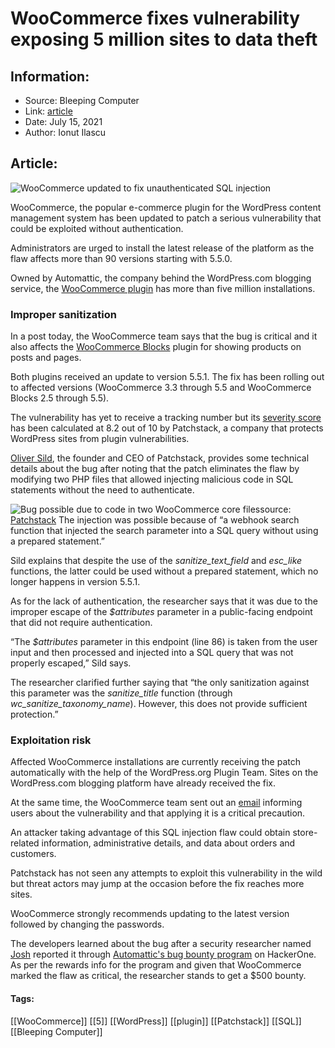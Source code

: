 # WooCommerce fixes vulnerability exposing 5 million sites to data theft
### 

## Information:
+ Source: Bleeping Computer
+ Link: [article](https://www.bleepingcomputer.com/news/security/woocommerce-fixes-vulnerability-exposing-5-million-sites-to-data-theft/)
+ Date: July 15, 2021
+ Author: Ionut Ilascu


## Article:
![WooCommerce updated to fix unauthenticated SQL injection](https://www.bleepstatic.com/content/hl-images/2021/07/15/WooCommerce1.jpg)


WooCommerce, the popular e-commerce plugin for the WordPress content management system has been updated to patch a serious vulnerability that could be exploited without authentication.


Administrators are urged to install the latest release of the platform as the flaw affects more than 90 versions starting with 5.5.0.



Owned by Automattic, the company behind the WordPress.com blogging service, the [WooCommerce plugin](https://wordpress.org/plugins/woocommerce/) has more than five million installations.


### Improper sanitization


In a post today, the WooCommerce team says that the bug is critical and it also affects the [WooCommerce Blocks](https://wordpress.org/plugins/woo-gutenberg-products-block/) plugin for showing products on posts and pages.


Both plugins received an update to version 5.5.1. The fix has been rolling out to affected versions (WooCommerce 3.3 through 5.5 and WooCommerce Blocks 2.5 through 5.5).


The vulnerability has yet to receive a tracking number but its [severity score](https://patchstack.com/database/vulnerability/woocommerce/wordpress-woocommerce-plugin-5-5-0-sql-injection-sqli-vulnerability) has been calculated at 8.2 out of 10 by Patchstack, a company that protects WordPress sites from plugin vulnerabilities.


[Oliver Sild](https://twitter.com/OliverSild), the founder and CEO of Patchstack, provides some technical details about the bug after noting that the patch eliminates the flaw by modifying two PHP files that allowed injecting malicious code in SQL statements without the need to authenticate.



![Bug possible due to code in two WooCommerce core files](https://www.bleepstatic.com/images/news/u/1100723/2021/YB5zGIh.png)source: [Patchstack](https://patchstack.com/woocommerce-sql-injection-vulnerability/)
The injection was possible because of “a webhook search function that injected the search parameter into a SQL query without using a prepared statement.”


Sild explains that despite the use of the *sanitize\_text\_field* and *esc\_like* functions, the latter could be used without a prepared statement, which no longer happens in version 5.5.1.


As for the lack of authentication, the researcher says that it was due to the improper escape of the *$attributes* parameter in a public-facing endpoint that did not require authentication.


“The *$attributes* parameter in this endpoint (line 86) is taken from the user input and then processed and injected into a SQL query that was not properly escaped,” Sild says.


The researcher clarified further saying that “the only sanitization against this parameter was the *sanitize\_title* function (through *wc\_sanitize\_taxonomy\_name*). However, this does not provide sufficient protection.”


### Exploitation risk


Affected WooCommerce installations are currently receiving the patch automatically with the help of the WordPress.org Plugin Team. Sites on the WordPress.com blogging platform have already received the fix.


At the same time, the WooCommerce team sent out an [email](https://mailchi.mp/woocommerce/action-required-critical-vulnerability-woocommerce) informing users about the vulnerability and that applying it is a critical precaution.


An attacker taking advantage of this SQL injection flaw could obtain store-related information, administrative details, and data about orders and customers.


Patchstack has not seen any attempts to exploit this vulnerability in the wild but threat actors may jump at the occasion before the fix reaches more sites.


WooCommerce strongly recommends updating to the latest version followed by changing the passwords.


The developers learned about the bug after a security researcher named [Josh](https://hackerone.com/jl-dos?type=user) reported it through [Automattic's bug bounty program](https://hackerone.com/automattic?type=team) on HackerOne. As per the rewards info for the program and given that WooCommerce marked the flaw as critical, the researcher stands to get a $500 bounty.




#### Tags:
[[WooCommerce]] [[5]] [[WordPress]] [[plugin]] [[Patchstack]] [[SQL]] [[Bleeping Computer]]
